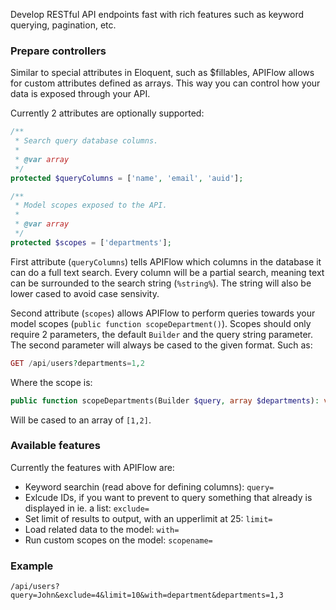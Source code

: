 Develop RESTful API endpoints fast with rich features such as keyword querying, pagination, etc.

### Prepare controllers
Similar to special attributes in Eloquent, such as $fillables, APIFlow allows for custom attributes defined as arrays. This way you can control how your data is exposed through your API.

Currently 2 attributes are optionally supported:

```php
/**
 * Search query database columns.
 * 
 * @var array
 */
protected $queryColumns = ['name', 'email', 'auid'];

/**
 * Model scopes exposed to the API.
 * 
 * @var array
 */
protected $scopes = ['departments'];
```

First attribute (`queryColumns`) tells APIFlow which columns in the database it can do a full text search. Every column will be a partial search, meaning text can be surrounded to the search string (`%string%`). The string will also be lower cased to avoid case sensivity.

Second attribute (`scopes`) allows APIFlow to perform queries towards your model scopes (`public function scopeDepartment()`). Scopes should only require 2 parameters, the default `Builder` and the query string parameter. The second parameter will always be cased to the given format. Such as:

```php
GET /api/users?departments=1,2
```

Where the scope is:

```php
public function scopeDepartments(Builder $query, array $departments): void
```

Will be cased to an array of `[1,2]`.

### Available features

Currently the features with APIFlow are:

* Keyword searchin (read above for defining columns): `query=`
* Exlcude IDs, if you want to prevent to query something that already is displayed in ie. a list: `exclude=`
* Set limit of results to output, with an upperlimit at 25: `limit=`
* Load related data to the model: `with=`
* Run custom scopes on the model: `scopename=`

### Example

```
/api/users?query=John&exclude=4&limit=10&with=department&departments=1,3
```
